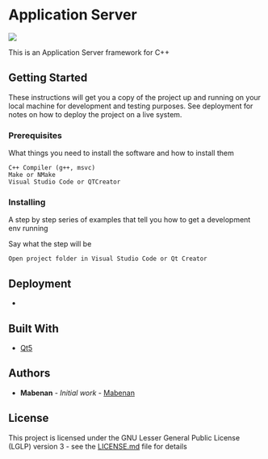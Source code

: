# Application Server
![](https://travis-ci.org/Mabenan/ApplicationServer.svg?branch=master)

This is an Application Server framework for C++

## Getting Started

These instructions will get you a copy of the project up and running on your local machine for development and testing purposes. See deployment for notes on how to deploy the project on a live system.

### Prerequisites

What things you need to install the software and how to install them

```
C++ Compiler (g++, msvc)
Make or NMake
Visual Studio Code or QTCreator
```

### Installing

A step by step series of examples that tell you how to get a development env running

Say what the step will be

```
Open project folder in Visual Studio Code or Qt Creator
```

## Deployment

-

## Built With

* [Qt5](https://www.qt.io/)

## Authors

* **Mabenan** - *Initial work* - [Mabenan](https://github.com/Mabenan)

## License

This project is licensed under the GNU Lesser General Public License (LGLP) version 3 - see the [LICENSE.md](LICENSE.md) file for details
